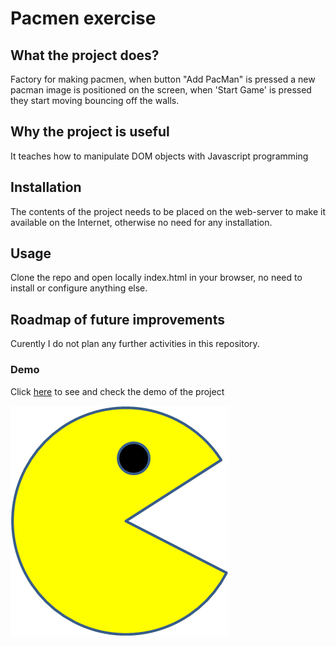 # Pacmen exercise

## What the project does?
Factory for making pacmen, when button "Add PacMan" is pressed a new pacman image is positioned on the screen,
when 'Start Game' is pressed they start moving bouncing off the walls.

## Why the project is useful
It teaches how to manipulate DOM objects with Javascript programming

## Installation
The contents of the project needs to be placed on the web-server to make it available on the Internet, otherwise no need for any installation.

## Usage
Clone the repo and open locally index.html in your browser, no need to install or configure anything else.

## Roadmap of future improvements
Curently I do not plan any further activities in this repository. 

### Demo
Click [here](https://dimonrmp.github.io/projects/pacmen-factory/pacmen.html) to see and check the demo of the project 

<img src="images/PacMan1.png">
